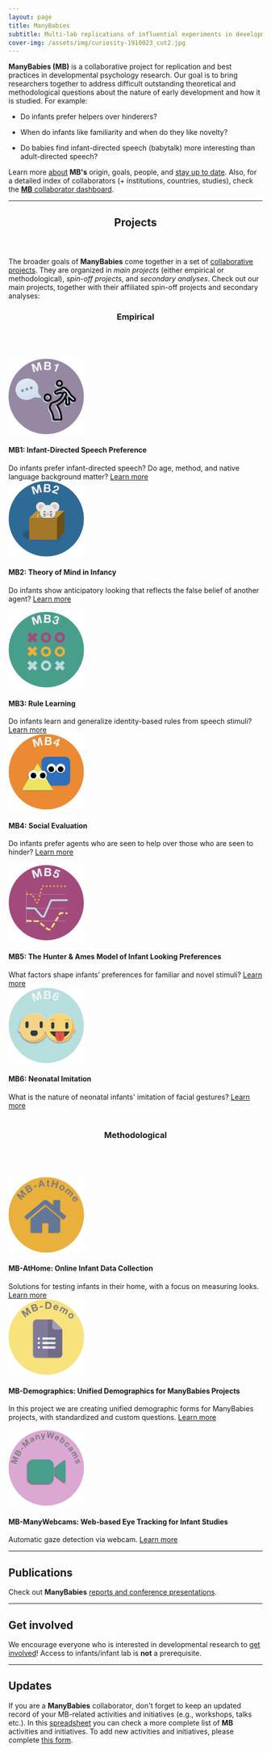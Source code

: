 ```yaml
---
layout: page
title: ManyBabies
subtitle: Multi-lab replications of influential experiments in developmental psychology
cover-img: /assets/img/curiosity-1910023_cut2.jpg
---
```


<!---
To-do:
- "sign up" page: create a Admnistrative Panel with Erin from PSA.
	- create the sign up/registration form
- open external links in new tabs? possible work around with kramdown - apply to all pages
- improve map (R): see "about"
- add a timestamp on each page, something like:
		https://tomkadwill.com/adding-last-modified-date-to-jekyll

Notes
- When using colors, use the color-blind palette from Wong (https://www.nature.com/articles/nmeth.1618.pdf?origin=ppub)
	- logo and project placeholders follow it.
--->

**ManyBabies (MB)** is a collaborative project for replication and best practices in developmental psychology research. Our goal is to bring researchers together to address difficult outstanding theoretical and methodological questions about the nature of early development and how it is studied. For example:

<!--- Do infants prefer agents who are seen to help over those who are seen to hinder?-->
- Do infants prefer helpers over hinderers?
<!--- What factors shape infants’ preferences for familiar and novel stimuli? -->
- When do infants like familiarity and when do they like novelty?
<!--How does Infant Direct Speech preference vary across age?-->
- Do babies find infant-directed speech (babytalk) more interesting than adult-directed speech?

Learn more [about]({{site.baseurl}}/about/) **MB's** origin, goals, people, and [stay up to date]({{site.baseurl}}/news/). Also, for a detailed index of collaborators (+ institutions, countries, studies), check the [**MB** collaborator dashboard](https://manybabies.shinyapps.io/shiny_mb_map/).

***

<!--
html to create a grid and add Projects info
images with link MUST use the class = "image" (.css from ManyPrimates)
-->
<section>
	<header class="major">
		<h2>Projects</h2>
	</header>
      <p>
        The broader goals of <b>ManyBabies</b> come together in a set of <a href="{{site.baseurl}}{% link projects.md %}"> collaborative projects</a>. They are organized in <i>main projects</i> (either empirical or methodological), <i>spin-off projects</i>, and <i>secondary analyses</i>. Check out our main projects, together with their affiliated spin-off projects and secondary analyses:
      </p>
	<header class="major">
			<h3>Empirical</h3>
	</header>
<br>
  <div class="container">
    <div class="row justify-content-around">
        <div class="col-lg-4 col-md-4 col-sm-4 col-xs-4">
          <a href="{{site.baseurl}}{% link MB1.md %}" class="image">
            <img src="assets/img/MB1_logo.png"  alt="MB1" width="150" height="150">
          </a>
          <h4>MB1: Infant-Directed Speech Preference</h4>
            Do infants prefer infant-directed speech? Do age, method, and native language background matter?
              <a href="{{site.baseurl}}{% link MB1.md %}" class="button">Learn more</a>
        </div>
        <div class="col-lg-4 col-md-4 col-sm-4 col-xs-4">
          <a href="{{site.baseurl}}{% link MB2.md %}" class="image">
            <img src="assets/img/MB2_logo.png"  alt="MB2" width="150" height="150">
          </a>
          <h4>MB2: Theory of Mind in Infancy</h4>
            Do infants show anticipatory looking that reflects the false belief of another agent?
                <a href="{{site.baseurl}}{% link MB2.md %}" class="button">Learn more</a>
        </div>
  	</div>
<br>
    <div class="row justify-content-around">
        <div class="col-lg-4 col-md-4 col-sm-4 col-xs-4">
          <a href="{{site.baseurl}}{% link MB3.md %}" class="image">
            <img src="assets/img/MB3_logo.png"  alt="MB3" width="150" height="150">
          </a>
          <h4>MB3: Rule Learning</h4>
            Do infants learn and generalize identity-based rules from speech stimuli?
              <a href="{{site.baseurl}}{% link MB3.md %}" class="button">Learn more</a>
        </div>
        <div class="col-lg-4 col-md-4 col-sm-4 col-xs-4">
        <a href="{{site.baseurl}}{% link MB4.md %}" class="image">
          <img src="assets/img/MB4_logo.png"  alt="MB4" width="150" height="150">
        </a>
        <h4>MB4: Social Evaluation</h4>
          Do infants prefer agents who are seen to help over those who are seen to hinder?
              <a href="{{site.baseurl}}{% link MB4.md %}" class="button">Learn more</a>
        </div>
    </div>
<br>
    <div class="row justify-content-around">
        <div class="col-lg-4 col-md-4 col-sm-4 col-xs-4">
          <a href="{{site.baseurl}}{% link MB5.md %}" class="image">
            <img src="assets/img/MB5_logo.png"  alt="MB5" width="150" height="150">
          </a>
          <h4>MB5: The Hunter & Ames Model of Infant Looking Preferences</h4>
            What factors shape infants’ preferences for familiar and novel stimuli?
              <a href="{{site.baseurl}}{% link MB5.md %}" class="button">Learn more</a>
        </div>
        <div class="col-lg-4 col-md-4 col-sm-4 col-xs-4">
        <a href="{{site.baseurl}}{% link MB6.md %}" class="image">
          <img src="assets/img/MB6_logo.png"  alt="MB6" width="150" height="150">
        </a>
        <h4>MB6: Neonatal Imitation</h4>
          What is the nature of neonatal infants' imitation of facial gestures?
              <a href="{{site.baseurl}}{% link MB6.md %}" class="button">Learn more</a>
        </div>
		</div>
	</div>
<br>
	<header class="major">
			<h3>Methodological</h3>
	</header>
<br>
	<div class="container">
		<div class="row justify-content-around">
        <div class="col-lg-4 col-md-4 col-sm-4 col-xs-4">
          <a href="{{site.baseurl}}{% link MB-AtHome.md %}" class="image">
            <img src="assets/img/MBAH_logo.png"  alt="MBAtHome" width="150" height="150">
          </a>
          <h4>MB-AtHome: Online Infant Data Collection</h4>
            Solutions for testing infants in their home, with a focus on measuring looks.
                <a href="{{site.baseurl}}{% link MB-AtHome.md %}" class="button">Learn more</a>
    		</div>
  			<div class="col-lg-4 col-md-4 col-sm-4 col-xs-4">
    			<a href="{{site.baseurl}}{% link MB-demographics.md %}" class="image">
    				<img src="assets/img/MBDemo_logo.png"  alt="MB-Demographics" width="150" height="150">
    			</a>
    			<h4>MB-Demographics: Unified Demographics for ManyBabies Projects</h4>
    				In this project we are creating unified demographic forms for ManyBabies projects, with standardized and custom questions.
    			<a href="{{site.baseurl}}{% link MB-demographics.md %}" class="button">Learn more</a>
  			</div>
	  </div>
<br>
    <div class="row justify-content-around">
        <div class="col-lg-4 col-md-4 col-sm-4 col-xs-4">
          <a href="{{site.baseurl}}{% link MB-ManyWebcams.md %}" class="image">
            <img src="assets/img/MBMW_logo.png"  alt="MB-ManyWebcams" width="150" height="150">
          </a>
          <h4>MB-ManyWebcams: Web-based Eye Tracking for Infant Studies</h4>
            Automatic gaze detection via webcam.
          <a href="{{site.baseurl}}{% link MB-ManyWebcams.md %}" class="button">Learn more</a>
        </div>
		</div>
	</div>
</section>


***

## Publications
Check out **ManyBabies** [reports and conference presentations]({{site.baseurl}}/publications/).

***

## Get involved
We encourage everyone who is interested in developmental research to [get involved]({{site.baseurl}}/get_involved/)! Access to infants/infant lab is **not** a prerequisite.

***

## Updates
If you are a **ManyBabies** collaborator, don't forget to keep an updated record of your MB-related activities and initiatives (e.g., workshops, talks etc.). In this [spreadsheet](https://docs.google.com/spreadsheets/d/1esnJTsPB0NJ2PP0fwmWIhSxShKLIN99Ga8ehCDyz3rQ/edit?usp=sharing) you can check a more complete list of **MB** activities and initiatives. To add new activities and initiatives, please complete [this form](https://forms.gle/qaynWvpYLP1J4eYd6).
